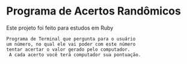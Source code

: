 # Programa de Acertos Randômicos

Este projeto foi feito para estudos em Ruby

```
Programa de Terminal que pergunta para o usuário
um número, no qual ele vai poder com este número
tentar acertar o valor gerado pelo computador.
 A cada acerto você terá computador sua pontuação.
```